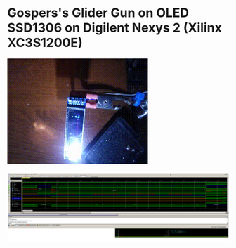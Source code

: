 # Gospers's Glider Gun on OLED SSD1306 on Digilent Nexys 2 (Xilinx XC3S1200E)

![Work](VID-20201126-225749-3.gif)

![ISim](isim_glidergun_32x32.png)

# 

